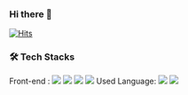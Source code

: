 ### Hi there 👋

<!--
**haryan248/haryan248** is a ✨ _special_ ✨ repository because its `README.md` (this file) appears on your GitHub profile.

Here are some ideas to get you started:

- 🔭 I’m currently working on ...
- 🌱 I’m currently learning ...
- 👯 I’m looking to collaborate on ...
- 🤔 I’m looking for help with ...
- 💬 Ask me about ...
- 📫 How to reach me: ...
- 😄 Pronouns: ...
- ⚡ Fun fact: ...
-->
[![Hits](https://hits.seeyoufarm.com/api/count/incr/badge.svg?url=https%3A%2F%2Fgithub.com%2Fharyan248%2Fhit-counter&count_bg=%2379C83D&title_bg=%23000000&icon=&icon_color=%23E7E7E7&title=hits&edge_flat=false)](https://hits.seeyoufarm.com)
### 🛠 Tech Stacks
Front-end :
<span>
  <img src="https://img.shields.io/badge/Vue.js-4FC08D?style=flat-square&logo=Vue.js&logoColor=white"/>
</span>
<span>
  <img src="https://img.shields.io/badge/HTML5-E34F26?style=flat-square&logo=HTML5&logoColor=white"/>
</span>
<span>
  <img src="https://img.shields.io/badge/CSS3-1572B6?style=flat-square&logo=CSS3&logoColor=white"/>
</span>
<span>
  <img src="https://img.shields.io/badge/JavaScript-F7DF1E?style=flat-square&logo=JavaScript&logoColor=white"/>
</span>
Used Language:
<span>
  <img src="https://img.shields.io/badge/Java-007396?style=flat-square&logo=Java&logoColor=white"/>
</span>
<span>
  <img src="https://img.shields.io/badge/Python-3776AB?style=flat-square&logo=Python&logoColor=white"/>
</span>
